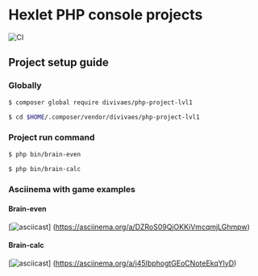 # Hexlet PHP console projects

![CI](https://github.com/divivaes/php-project-lvl1/workflows/CI/badge.svg)

## Project setup guide

### Globally

```bash
$ composer global require divivaes/php-project-lvl1
```

```bash
$ cd $HOME/.composer/vendor/divivaes/php-project-lvl1
```

### Project run command

```bash
$ php bin/brain-even 
```

```bash
$ php bin/brain-calc 
```

### Asciinema with game examples

#### Brain-even
[![asciicast](https://asciinema.org/a/DZRoS09QjOKKiVmcqmjLGhmpw.png)]
(https://asciinema.org/a/DZRoS09QjOKKiVmcqmjLGhmpw)

#### Brain-calc
[![asciicast](https://asciinema.org/a/j45IbphogtGEoCNoteEkqYlyD.png)]
(https://asciinema.org/a/j45IbphogtGEoCNoteEkqYlyD)